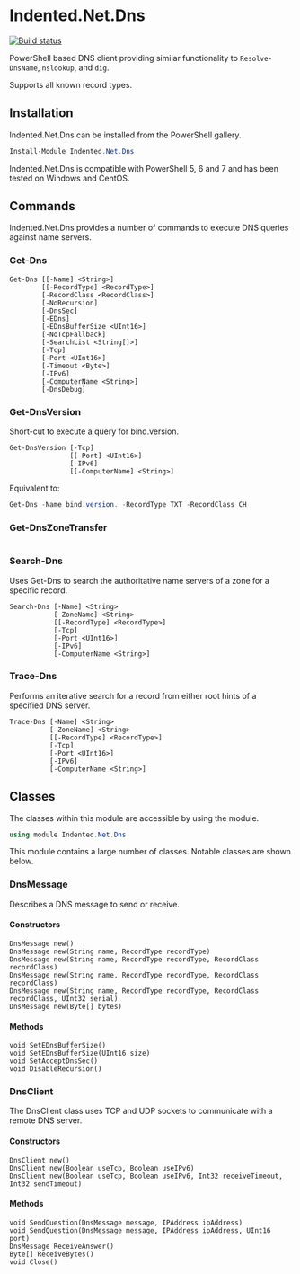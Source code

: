 # Indented.Net.Dns

[![Build status](https://ci.appveyor.com/api/projects/status/9ux21qj5ehh3ihti?svg=true)](https://ci.appveyor.com/project/indented-automation/indented-net-dns)

PowerShell based DNS client providing similar functionality to `Resolve-DnsName`, `nslookup`, and `dig`.

Supports all known record types.

## Installation

Indented.Net.Dns can be installed from the PowerShell gallery.

```powershell
Install-Module Indented.Net.Dns
```

Indented.Net.Dns is compatible with PowerShell 5, 6 and 7 and has been tested on Windows and CentOS.

## Commands

Indented.Net.Dns provides a number of commands to execute DNS queries against name servers.

### Get-Dns

```plain
Get-Dns [[-Name] <String>]
        [[-RecordType] <RecordType>]
        [-RecordClass <RecordClass>]
        [-NoRecursion]
        [-DnsSec]
        [-EDns]
        [-EDnsBufferSize <UInt16>]
        [-NoTcpFallback]
        [-SearchList <String[]>]
        [-Tcp]
        [-Port <UInt16>]
        [-Timeout <Byte>]
        [-IPv6]
        [-ComputerName <String>]
        [-DnsDebug]
```

### Get-DnsVersion

Short-cut to execute a query for bind.version.

```plain
Get-DnsVersion [-Tcp]
               [[-Port] <UInt16>]
               [-IPv6]
               [[-ComputerName] <String>]
```

Equivalent to:

```powershell
Get-Dns -Name bind.version. -RecordType TXT -RecordClass CH
```

### Get-DnsZoneTransfer

```plain
```

### Search-Dns

Uses Get-Dns to search the authoritative name servers of a zone for a specific record.

```plain
Search-Dns [-Name] <String>
           [-ZoneName] <String>
           [[-RecordType] <RecordType>]
           [-Tcp]
           [-Port <UInt16>]
           [-IPv6]
           [-ComputerName <String>]
```

### Trace-Dns

Performs an iterative search for a record from either root hints of a specified DNS server.

```plain
Trace-Dns [-Name] <String>
          [-ZoneName] <String>
          [[-RecordType] <RecordType>]
          [-Tcp]
          [-Port <UInt16>]
          [-IPv6]
          [-ComputerName <String>]
```

## Classes

The classes within this module are accessible by using the module.

```powershell
using module Indented.Net.Dns
```

This module contains a large number of classes. Notable classes are shown below.

### DnsMessage

Describes a DNS message to send or receive.

#### Constructors

```plain
DnsMessage new()
DnsMessage new(String name, RecordType recordType)
DnsMessage new(String name, RecordType recordType, RecordClass recordClass)
DnsMessage new(String name, RecordType recordType, RecordClass recordClass)
DnsMessage new(String name, RecordType recordType, RecordClass recordClass, UInt32 serial)
DnsMessage new(Byte[] bytes)
```

#### Methods

```plain
void SetEDnsBufferSize()
void SetEDnsBufferSize(UInt16 size)
void SetAcceptDnsSec()
void DisableRecursion()
```

### DnsClient

The DnsClient class uses TCP and UDP sockets to communicate with a remote DNS server.

#### Constructors

```plain
DnsClient new()
DnsClient new(Boolean useTcp, Boolean useIPv6)
DnsClient new(Boolean useTcp, Boolean useIPv6, Int32 receiveTimeout, Int32 sendTimeout)
```

#### Methods

```plain
void SendQuestion(DnsMessage message, IPAddress ipAddress)
void SendQuestion(DnsMessage message, IPAddress ipAddress, UInt16 port)
DnsMessage ReceiveAnswer()
Byte[] ReceiveBytes()
void Close()
```
